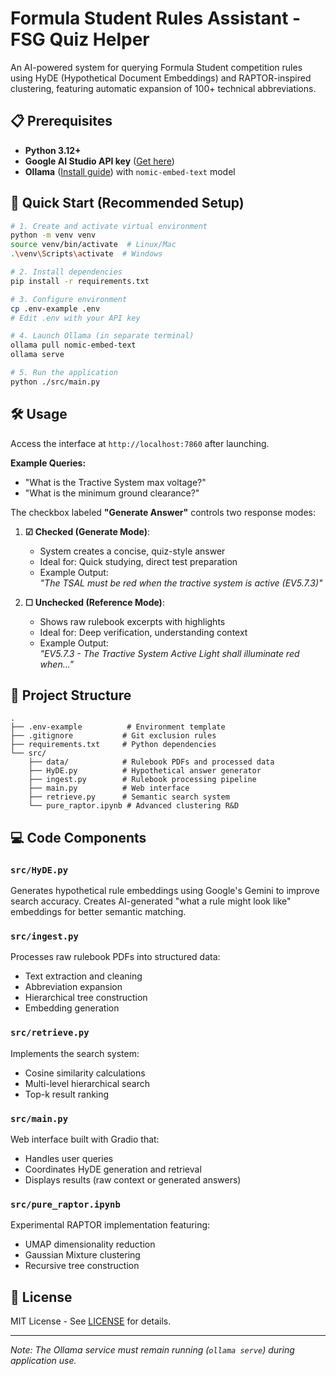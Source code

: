 
# Formula Student Rules Assistant - FSG Quiz Helper

An AI-powered system for querying Formula Student competition rules using HyDE (Hypothetical Document Embeddings) and RAPTOR-inspired clustering, featuring automatic expansion of 100+ technical abbreviations.

## 📋 Prerequisites
- **Python 3.12+**
- **Google AI Studio API key** ([Get here](https://aistudio.google.com/apikey))
- **Ollama** ([Install guide](https://ollama.ai/)) with `nomic-embed-text` model

## 🚀 Quick Start (Recommended Setup)
```bash
# 1. Create and activate virtual environment
python -m venv venv
source venv/bin/activate  # Linux/Mac
.\venv\Scripts\activate  # Windows

# 2. Install dependencies
pip install -r requirements.txt

# 3. Configure environment
cp .env-example .env
# Edit .env with your API key

# 4. Launch Ollama (in separate terminal)
ollama pull nomic-embed-text
ollama serve

# 5. Run the application
python ./src/main.py
```

## 🛠️ Usage
Access the interface at `http://localhost:7860` after launching.

**Example Queries:**
- "What is the Tractive System max voltage?"
- "What is the minimum ground clearance?"

The checkbox labeled **"Generate Answer"** controls two response modes:

1. **☑ Checked (Generate Mode)**:  
   - System creates a concise, quiz-style answer  
   - Ideal for: Quick studying, direct test preparation  
   - Example Output:  
     *"The TSAL must be red when the tractive system is active (EV5.7.3)"*

2. **☐ Unchecked (Reference Mode)**:  
   - Shows raw rulebook excerpts with highlights  
   - Ideal for: Deep verification, understanding context  
   - Example Output:  
     *"EV5.7.3 - The Tractive System Active Light shall illuminate red when..."*

## 📁 Project Structure
```
.
├── .env-example          # Environment template
├── .gitignore           # Git exclusion rules
├── requirements.txt     # Python dependencies
└── src/
    ├── data/            # Rulebook PDFs and processed data
    ├── HyDE.py          # Hypothetical answer generator
    ├── ingest.py        # Rulebook processing pipeline
    ├── main.py          # Web interface
    ├── retrieve.py      # Semantic search system
    └── pure_raptor.ipynb # Advanced clustering R&D
```

## 💻 Code Components

### `src/HyDE.py`
Generates hypothetical rule embeddings using Google's Gemini to improve search accuracy. Creates AI-generated "what a rule might look like" embeddings for better semantic matching.

### `src/ingest.py`
Processes raw rulebook PDFs into structured data:
- Text extraction and cleaning
- Abbreviation expansion
- Hierarchical tree construction
- Embedding generation

### `src/retrieve.py`
Implements the search system:
- Cosine similarity calculations
- Multi-level hierarchical search
- Top-k result ranking

### `src/main.py`
Web interface built with Gradio that:
- Handles user queries
- Coordinates HyDE generation and retrieval
- Displays results (raw context or generated answers)

### `src/pure_raptor.ipynb`
Experimental RAPTOR implementation featuring:
- UMAP dimensionality reduction
- Gaussian Mixture clustering
- Recursive tree construction

## 📜 License
MIT License - See [LICENSE](LICENSE) for details.

---

*Note: The Ollama service must remain running (`ollama serve`) during application use.*


